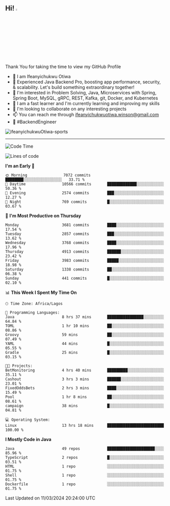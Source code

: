 <!-- BLOG-POST-LIST:START --><!-- BLOG-POST-LIST:END -->

## Hi! <img src="https://media.giphy.com/media/hvRJCLFzcasrR4ia7z/giphy.gif" width="4%"> 

Thank You for taking the time to view my GitHub Profile

- 👋 I am Ifeanyichukwu Otiwa
- 🚀 Experienced Java Backend Pro, boosting app performance, security, & scalability. Let's build something extraordinary together!
- 👀 I'm interested in Problem Solving, Java, Microservices with Spring, Spring Boot, MySQL, gRPC, REST, Kafka, git, Docker, and Kubernetes
- 🌱 I am a fast learner and I'm currently learning and improving my skills
- 💞️ I'm looking to collaborate on any interesting projects
- 📫 You can reach me through ifeanyichukwuotiwa.winson@gmail.com
- 🚀 #BackendEngineer

<p align="left" marginTop="10px"> <img src="https://komarev.com/ghpvc/?username=ifeanyichukwuOtiwa-sports&label=Profile%20views&color=0e75b6&style=for-the-badge" alt="ifeanyichukwuOtiwa-sports" /> </p>

***

<!--START_SECTION:waka-->
![Code Time](http://img.shields.io/badge/Code%20Time-2%2C306%20hrs%206%20mins-blue)

![Lines of code](https://img.shields.io/badge/From%20Hello%20World%20I%27ve%20Written-4.7%20million%20lines%20of%20code-blue)

**I'm an Early 🐤** 

```text
🌞 Morning                7072 commits        ████████░░░░░░░░░░░░░░░░░   33.71 % 
🌆 Daytime                10566 commits       █████████████░░░░░░░░░░░░   50.36 % 
🌃 Evening                2574 commits        ███░░░░░░░░░░░░░░░░░░░░░░   12.27 % 
🌙 Night                  769 commits         █░░░░░░░░░░░░░░░░░░░░░░░░   03.67 % 
```
📅 **I'm Most Productive on Thursday** 

```text
Monday                   3681 commits        ████░░░░░░░░░░░░░░░░░░░░░   17.54 % 
Tuesday                  2857 commits        ███░░░░░░░░░░░░░░░░░░░░░░   13.62 % 
Wednesday                3768 commits        ████░░░░░░░░░░░░░░░░░░░░░   17.96 % 
Thursday                 4913 commits        ██████░░░░░░░░░░░░░░░░░░░   23.42 % 
Friday                   3983 commits        █████░░░░░░░░░░░░░░░░░░░░   18.98 % 
Saturday                 1338 commits        ██░░░░░░░░░░░░░░░░░░░░░░░   06.38 % 
Sunday                   441 commits         █░░░░░░░░░░░░░░░░░░░░░░░░   02.10 % 
```


📊 **This Week I Spent My Time On** 

```text
🕑︎ Time Zone: Africa/Lagos

💬 Programming Languages: 
Java                     8 hrs 37 mins       ████████████████░░░░░░░░░   64.84 % 
TOML                     1 hr 10 mins        ██░░░░░░░░░░░░░░░░░░░░░░░   08.86 % 
Groovy                   59 mins             ██░░░░░░░░░░░░░░░░░░░░░░░   07.49 % 
YAML                     44 mins             █░░░░░░░░░░░░░░░░░░░░░░░░   05.55 % 
Gradle                   25 mins             █░░░░░░░░░░░░░░░░░░░░░░░░   03.15 % 

🐱‍💻 Projects: 
BetMonitoring            4 hrs 40 mins       █████████░░░░░░░░░░░░░░░░   35.11 % 
Cashout                  3 hrs 3 mins        ██████░░░░░░░░░░░░░░░░░░░   23.01 % 
FixedOddsBets            2 hrs 3 mins        ████░░░░░░░░░░░░░░░░░░░░░   15.49 % 
Pool                     1 hr 8 mins         ██░░░░░░░░░░░░░░░░░░░░░░░   08.61 % 
campaign                 38 mins             █░░░░░░░░░░░░░░░░░░░░░░░░   04.81 % 

💻 Operating System: 
Linux                    13 hrs 18 mins      █████████████████████████   100.00 % 
```

**I Mostly Code in Java** 

```text
Java                     49 repos            █████████████████████░░░░   85.96 % 
TypeScript               2 repos             █░░░░░░░░░░░░░░░░░░░░░░░░   03.51 % 
HTML                     1 repo              ░░░░░░░░░░░░░░░░░░░░░░░░░   01.75 % 
Shell                    1 repo              ░░░░░░░░░░░░░░░░░░░░░░░░░   01.75 % 
Dockerfile               1 repo              ░░░░░░░░░░░░░░░░░░░░░░░░░   01.75 % 
```




 Last Updated on 11/03/2024 20:24:00 UTC
<!--END_SECTION:waka-->

<!--
<p align="center">
![trophy](https://github-profile-trophy.vercel.app/?username=ifeanyichukwuOtiwa-sports&theme=onedark) (https://github.com/ryo-ma/github-profile-trophy)
</p>
-->

<!---
ifeanyi-otiwa/ifeanyi-otiwa is a ✨ special ✨ repository because its `README.md` (this file) appears on your GitHub profile.
You can click the Preview link to take a look at your changes.
--->
